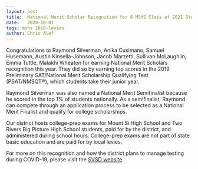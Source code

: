 ```yaml
---
layout: post
title:  National Merit Scholar Recognition for 8 MSHS Class of 2021 Students
date:   2020-10-01
tags: mshs 2018-levies
author: Chris Alef
---
```

Congratulations to Raymond Silverman, Anika Cusimano, Samuel Husemann, Austin Kinsella-Johnson, Jacob Marzetti, Sullivan McLaughlin, Emma Tuttle, Malakhi Wheaton for earning National Merit Scholars recognition this year. They did so by earning top scores in the 2019 Preliminary SAT/National Merit Scholarship Qualifying Test (PSAT/NMSQT®), which students take their junior year.

Raymond Silverman was also named a National Merit Semifinalist because he scored in the top 1% of students nationally. As a semifinalist, Raymond can compete through an application process to be selected as a National Merit Finalist and qualify for college scholarships.

Our district hosts college-prep exams for Mount Si High School and Two Rivers Big Picture High School students, paid for by the district, and administered during school hours. College-prep exams are not part of state basic education and are paid for by local levies.

For more on this recognition and how the district plans to manage testing during COVID-19, please visit the [SVSD website](https://www.svsd410.org/site/Default.aspx?PageType=3&DomainID=4&PageID=1&ViewID=6446ee88-d30c-497e-9316-3f8874b3e108&FlexDataID=26957).
